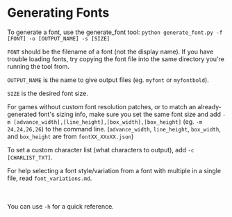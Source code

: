 Generating Fonts
================

To generate a font, use the generate_font tool: `python generate_font.py -f [FONT] -o [OUTPUT_NAME] -s [SIZE]`

`FONT` should be the filename of a font (not the display name). If you have trouble loading fonts, try copying
the font file into the same directory you're running the tool from.

`OUTPUT_NAME` is the name to give output files (eg. `myfont` or `myfontbold`).

`SIZE` is the desired font size.

For games without custom font resolution patches, or to match an already-generated font's sizing info,
make sure you set the same font size and add `-m [advance_width],[line_height],[box_width],[box_height]`
(eg. `-m 24,24,26,26`) to the command line.
(`advance_width`, `line_height`, `box_width`, and `box_height` are from `fontXX_XXxXX.json`)

To set a custom character list (what characters to output), add `-c [CHARLIST_TXT]`.

For help selecting a font style/variation from a font with multiple in a single file, read `font_variations.md`.

　

You can use `-h` for a quick reference.